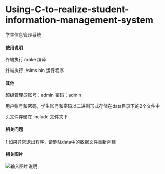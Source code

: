 # Using-C-to-realize-student-information-management-system
学生信息管理系统

#### 使用说明
终端执行 make  编译

终端执行 ./sims.bin 运行程序

#### 其他
超级管理员账号：admin 
密码：admin

用户账号和密码，学生账号和密码以二进制形式存储在data目录下的2个文件中

头文件存储在 include 文件夹下

#### 相关问题
1.如果异常退出程序，请删除data中的数据文件重新创建

#### 相关图片
![输入图片说明](https://images.gitee.com/uploads/images/2019/0904/112726_86d250ff_5140590.png "屏幕截图.png")
